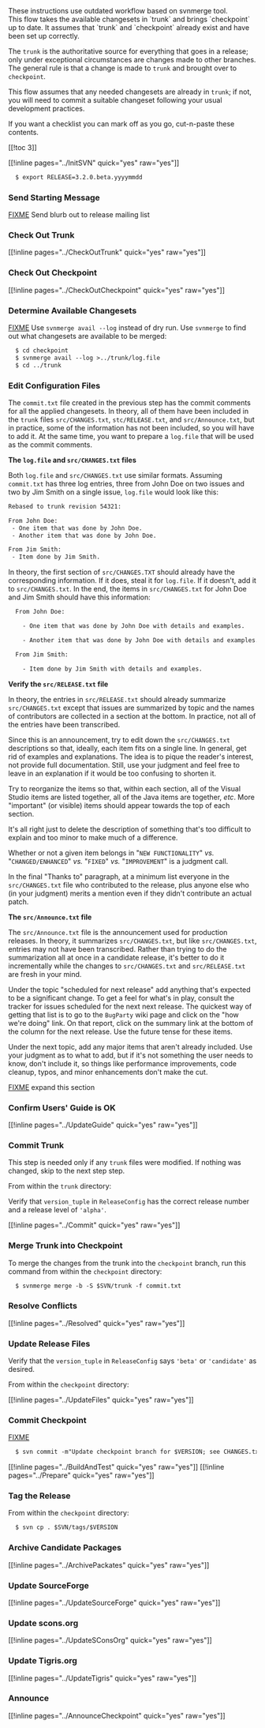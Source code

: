 

<div>
These instructions use outdated workflow based on svnmerge tool. 
</div>
This flow takes the available changesets in `trunk` and brings `checkpoint` up to date.  It assumes that `trunk` and `checkpoint` already exist and have been set up correctly. 

The `trunk` is the authoritative source for everything that goes in a release; only under exceptional circumstances are changes made to other branches.  The general rule is that a change is made to `trunk` and brought over to `checkpoint`. 

This flow assumes that any needed changesets are already in `trunk`; if not, you will need to commit a suitable changeset following your usual development practices. 

If you want a checklist you can mark off as you go, cut-n-paste these contents. 

[[!toc 3]] 

[[!inline pages="../InitSVN" quick="yes" raw="yes"]] 
```txt
  $ export RELEASE=3.2.0.beta.yyyymmdd
```

### Send Starting Message

[FIXME](ReleaseHOWTO/TipBetaBody) Send blurb out to release mailing list 


### Check Out Trunk

[[!inline pages="../CheckOutTrunk" quick="yes" raw="yes"]] 


### Check Out Checkpoint

[[!inline pages="../CheckOutCheckpoint" quick="yes" raw="yes"]] 


### Determine Available Changesets

[FIXME](ReleaseHOWTO/TipBetaBody) Use `svnmerge avail --log` instead of dry run. Use `svnmerge` to find out what changesets are available to be merged: 


```txt
  $ cd checkpoint
  $ svnmerge avail --log >../trunk/log.file
  $ cd ../trunk
```

### Edit Configuration Files

The `commit.txt` file created in the previous step has the commit comments for all the applied changesets.  In theory, all of them have been included in the `trunk` files `src/CHANGES.txt`, `stc/RELEASE.txt`, and `src/Announce.txt`, but in practice, some of the information has not been included, so you will have to add it.  At the same time, you want to prepare a `log.file` that will be used as the commit comments. 

**The `log.file` and `src/CHANGES.txt` files** 

Both `log.file` and `src/CHANGES.txt` use similar formats.  Assuming `commit.txt` has three log entries, three from John Doe on two issues and two by Jim Smith on a single issue, `log.file` would look like this: 
```txt
Rebased to trunk revision 54321:

From John Doe:
 - One item that was done by John Doe.
 - Another item that was done by John Doe.

From Jim Smith:
 - Item done by Jim Smith.
```
In theory, the first section of `src/CHANGES.TXT` should already have the corresponding information.  If it does, steal it for `log.file`.  If it doesn't, add it to `src/CHANGES.txt`.  In the end, the items in `src/CHANGES.txt` for John Doe and Jim Smith should have this information: 
```txt
  From John Doe:

    - One item that was done by John Doe with details and examples.

    - Another item that was done by John Doe with details and examples.

  From Jim Smith:

    - Item done by Jim Smith with details and examples.
```
**Verify the `src/RELEASE.txt` file** 

In theory, the entries in `src/RELEASE.txt` should already summarize `src/CHANGES.txt` except that issues are summarized by topic and the names of contributors are collected in a section at the bottom.  In practice, not all of the entries have been transcribed. 


Since this is an announcement, try to edit down the `src/CHANGES.txt` descriptions so that, ideally, each item fits on a single line.  In general, get rid of examples and explanations.  The idea is to pique the reader's interest, not provide full documentation.  Still, use your judgment and feel free to leave in an explanation if it would be too confusing to shorten it. 

Try to reorganize the items so that, within each section, all of the Visual Studio items are listed together, all of the Java items are together, _etc_.  More "important" (or visible) items should appear towards the top of each section. 

It's all right just to delete the description of something that's too difficult to explain and too minor to make much of a difference. 

Whether or not a given item belongs in "`NEW FUNCTIONALITY`" _vs._ "`CHANGED/ENHANCED`" _vs._ "`FIXED`" _vs._ "`IMPROVEMENT`" is a judgment call. 

In the final "Thanks to" paragraph, at a minimum list everyone in the `src/CHANGES.txt` file who contributed to the release, plus anyone else who (in your judgment) merits a mention even if they didn't contribute an actual patch. 

**The `src/Announce.txt` file** 

The `src/Announce.txt` file is the announcement used for production releases.  In theory, it summarizes `src/CHANGES.txt`, but like `src/CHANGES.txt`, entries may not have been transcribed.   Rather than trying to do the summarization all at once in a candidate release, it's better to do it incrementally while the changes to `src/CHANGES.txt` and `src/RELEASE.txt` are fresh in your mind. 

Under the topic "scheduled for next release" add anything that's expected to be a significant change.  To get a feel for what's in play, consult the tracker for issues scheduled for the next next release.  The quickest way of getting that list is to go to the `BugParty` wiki page and click on the "how we're doing" link.  On that report, click on the summary link at the bottom of the column for the next release.  Use the future tense for these items. 

Under the next topic, add any major items that aren't already included.  Use your judgment as to what to add, but if it's not something the user needs to know, don't include it, so things like performance improvements, code cleanup, typos, and minor enhancements don't make the cut. 

[FIXME](ReleaseHOWTO/TipBetaBody) expand this section 


### Confirm Users' Guide is OK

[[!inline pages="../UpdateGuide" quick="yes" raw="yes"]] 


### Commit Trunk

This step is needed only if any `trunk` files were modified.  If nothing was changed, skip to the next step step. 

From within the `trunk` directory: 

Verify that `version_tuple` in `ReleaseConfig` has the correct release number and a release level of `'alpha'`. 

[[!inline pages="../Commit" quick="yes" raw="yes"]] 


### Merge Trunk into Checkpoint

To merge the changes from the trunk into the `checkpoint` branch, run this command from within the `checkpoint` directory: 


```txt
  $ svnmerge merge -b -S $SVN/trunk -f commit.txt
```

### Resolve Conflicts

[[!inline pages="../Resolved" quick="yes" raw="yes"]] 


### Update Release Files

Verify that the `version_tuple` in `ReleaseConfig` says `'beta'` or `'candidate'` as desired. 

From within the `checkpoint` directory: 

[[!inline pages="../UpdateFiles" quick="yes" raw="yes"]] 


### Commit Checkpoint

[FIXME](ReleaseHOWTO/TipBetaBody) 


```txt
  $ svn commit -m"Update checkpoint branch for $VERSION; see CHANGES.txt for details."
```

[[!inline pages="../BuildAndTest" quick="yes" raw="yes"]] [[!inline pages="../Prepare" quick="yes" raw="yes"]] 


### Tag the Release

From within the `checkpoint` directory: 


```txt
  $ svn cp . $SVN/tags/$VERSION
```

### Archive Candidate Packages

[[!inline pages="../ArchivePackates" quick="yes" raw="yes"]] 


### Update SourceForge

[[!inline pages="../UpdateSourceForge" quick="yes" raw="yes"]] 


### Update scons.org

[[!inline pages="../UpdateSConsOrg" quick="yes" raw="yes"]] 


### Update Tigris.org

[[!inline pages="../UpdateTigris" quick="yes" raw="yes"]] 


### Announce

[[!inline pages="../AnnounceCheckpoint" quick="yes" raw="yes"]] 
